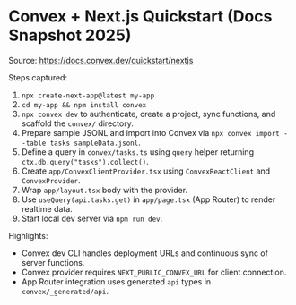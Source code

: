 # Convex + Next.js Quickstart (Docs Snapshot 2025)

Source: https://docs.convex.dev/quickstart/nextjs

Steps captured:
1. `npx create-next-app@latest my-app`
2. `cd my-app && npm install convex`
3. `npx convex dev` to authenticate, create a project, sync functions, and scaffold the `convex/` directory.
4. Prepare sample JSONL and import into Convex via `npx convex import --table tasks sampleData.jsonl`.
5. Define a query in `convex/tasks.ts` using `query` helper returning `ctx.db.query("tasks").collect()`.
6. Create `app/ConvexClientProvider.tsx` using `ConvexReactClient` and `ConvexProvider`.
7. Wrap `app/layout.tsx` body with the provider.
8. Use `useQuery(api.tasks.get)` in `app/page.tsx` (App Router) to render realtime data.
9. Start local dev server via `npm run dev`.

Highlights:
- Convex dev CLI handles deployment URLs and continuous sync of server functions.
- Convex provider requires `NEXT_PUBLIC_CONVEX_URL` for client connection.
- App Router integration uses generated `api` types in `convex/_generated/api`.
